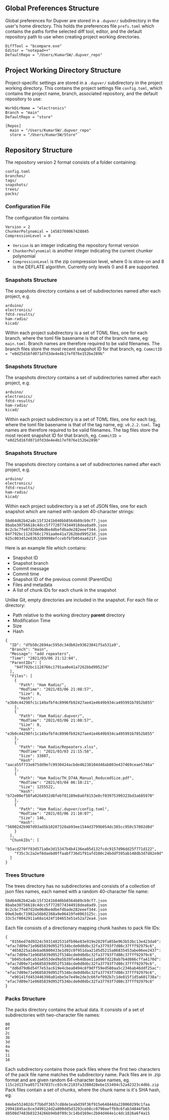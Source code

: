 ## Global Preferences Structure
Global preferences for Dupver are stored in a `.dupver/` subdirectory
in the user's home directory. This holds the preferences file
`prefs.toml` which contains the paths forthe selected diff tool,
editor, and the default repository path to use when creating 
project working directories.

```
DiffTool = "bcompare.exe"
Editor = "notepad++"
DefaultRepo = "/Users/KumarSW/.dupver_repo"
```

## Project Working Directory Structure
Project-specific settings are stored in a `.dupver/` subdirectory
in the project working directory. This contains the project settings
file `config.toml`, which contains the project name, branch, 
associated repository, and the default repository to use:

```
WorkDirName = "electronics"
Branch = "main"
DefaultRepo = "store"

[Repos]
  main = "/Users/KumarSW/.dupver_repo"
  store = "/Users/KumarSW/Store"
```


## Repository Structure
The repository version 2 format consists of a folder containing:

```
config.toml
branches/
tags/
snapshots/
trees/
packs/
```

### Configuration File
The configuration file contains
```
Version = 2
ChunkerPolynomial = 14583769067428845
CompressionLevel = 0
```

- `Version` is an integer indicating the repository format version
- `ChunkerPolynomial` is another integer indicating the current chunker polynomial
- `CompressionLevel` is the zip compression level, where 0 is store-on and 8 is the DEFLATE algorithm. Currently only levels 0 and 8 are supported.
### Snapshots Structure
The snapshots directory contains a set of subdirectories named after each project, e.g.

```
arduino/
electronics/
fdtd-results/
ham-radio/
kicad/
``` 

Within each project subdirectory is a set of TOML files, one for each branch, where 
the toml file basename is that of the branch name, eg: `main.toml`. Branch names are 
therefore required to be valid filenames. The branch files store the most recent 
snapshot ID for that branch, eg. `CommitID = "e0d25d16fd071dfd3de4e4b17ef076e152be289b"`

### Snapshots Structure
The snapshots directory contains a set of subdirectories named after each project, e.g.

```
arduino/
electronics/
fdtd-results/
ham-radio/
kicad/
``` 

Within each project subdirectory is a set of TOML files, one for each tag, where 
the toml file basename is that of the tag name, eg: `v0.2.2.toml`. Tag names are 
therefore required to be valid filenames. The tag files store the most recent 
snapshot ID for that branch, eg. `CommitID = "e0d25d16fd071dfd3de4e4b17ef076e152be289b"`

### Snapshots Structure
The snapshots directory contains a set of subdirectories named after each project, e.g.

```
arduino/
electronics/
fdtd-results/
ham-radio/
kicad/
``` 

Within each project subdirectory is a set of JSON files, one for each snapshot which
are named with random 40-character strings:

```
5bd64d62b42a8c15f3241b040bb8564b89cb9cf7.json
8babe30756618c4dcc5f7720774344918dea8ad9.json
8c2cbc7fe87d2de06d6e4dbefdbade282eeef344.json
94f792bc1128766c1791aa0e41a7262bbd99523d.json
625c003452e8363209998efccebfbfb054aa621f.json
```

Here is an example file which contains:
- Snapshot ID
- Snapshot branch
- Commit message
- Commit time
- Snapshot ID of the previous commit (ParentIDs)
- Files and metadata
- A list of chunk IDs for each chunk in the snapshot

Unlike Git, empty directories are included in the snapshot. For each file or directory:
- Path relative to the working directory **parent** directory
- Modification Time
- Size
- Hash

```
{
  "ID": "dfb50c2694ac595dc34db02e93623841f5a531a9",
  "Branch": "main",
  "Message": "add repeaters",
  "Time": "2021/03/06 21:12:04",
  "ParentIDs": [
    "94f792bc1128766c1791aa0e41a7262bbd99523d"
  ],
  "Files": [
    {
      "Path": "Ham Radio/",
      "ModTime": "2021/03/06 21:08:57",
      "Size": 0,
      "Hash": "e3b0c44298fc1c149afbf4c8996fb92427ae41e4649b934ca495991b7852b855"
    },
    {
      "Path": "Ham Radio/.dupver/",
      "ModTime": "2021/03/06 21:08:57",
      "Size": 0,
      "Hash": "e3b0c44298fc1c149afbf4c8996fb92427ae41e4649b934ca495991b7852b855"
    },
    {
      "Path": "Ham Radio/Repeaters.xlsx",
      "ModTime": "2021/03/03 21:15:58",
      "Size": 33887,
      "Hash": "aaca55f733e875dd9e7c9930424acbde46238104d48ab803e437469ceae5746a"
    },
    {
      "Path": "Ham Radio/TH_D74A_Manual_ReducedSize.pdf",
      "ModTime": "2021/03/04 06:10:21",
      "Size": 1255522,
      "Hash": "b72e00ef58fa0264932d8febf01189e8a6f8153e0cf03975399323bd3a685970"
    },
    {
      "Path": "Ham Radio/.dupver/config.toml",
      "ModTime": "2021/03/06 21:10:07",
      "Size": 146,
      "Hash": "56002d2b987d93ad5b10207328ab93ee1544d3799b054dc385cc950c57802d8d"
    }
  ],
  "ChunkIDs": [
    "b5acd270ff83d571a8e3d15347b4b4136ea05d132fcdc9157d96dd25f771d122",
    "f35c3c2a2ef8daebd0ffaabf736d1f91afd100c24bddf595ab148db3d7d82e9d"
  ]
}
```

### Trees Structure
The trees directory has no subdirectories and consists of a collection of json files
names, each named with a random 40-character file name:

```
5bd64d62b42a8c15f3241b040bb8564b89cb9cf7.json
8babe30756618c4dcc5f7720774344918dea8ad9.json
8c2cbc7fe87d2de06d6e4dbefdbade282eeef344.json
09e63e8c71982a56b02368a9e06419fe0063125c.json
33c5cf0042911a68a1424f104653e51e52a72ea4.json
```


Each file consists of a directionary mapping chunk hashes to pack file IDs:

```
{
  "0156ed74d9324c5931482531dfb96e83e919e2829fa85be963b53bc13e423da0": "efac7d09e71e9685839d952f534bcde0d0dbc32fa37793f7d08c37fff92979c6",
  "4658225a1debad6800433e1d92c0f951daa21d5d5215a86835453abe06ee2437": "efac7d09e71e9685839d952f534bcde0d0dbc32fa37793f7d08c37fff92979c6",
  "b045c6a0ca53a4553ded9a5b39fe464dbae11a096fd228ab7b4d866cffa4170d": "efac7d09e71e9685839d952f534bcde0d0dbc32fa37793f7d08c37fff92979c6",
  "dd6d79d6d54f7e53ac619e4cbea0494c8f9dff59ed580aa5c2346ab46ddf25ac": "efac7d09e71e9685839d952f534bcde0d0dbc32fa37793f7d08c37fff92979c6",
  "e90141fd453446398a01ebe5e7e49e2de3c66fef092b7c1de015f1d5a601738a": "efac7d09e71e9685839d952f534bcde0d0dbc32fa37793f7d08c37fff92979c6"
}
```

### Packs Structure
The packs directory contains the actual data. It consists of a set of subdirectories
with two-character file names:

```
00
0f
2c
3b
3d
4a
9c
11
16
```

Each subdirectory contains those pack files where the first two characters of the 
pack file name matches the subdirectory name. Pack files are in .zip format and
are given random 64-character base names, eg. `115c2d137ea0571747037cc03c0c2103fa3380d28ebe153494c52a42323c4d6b.zip`
Pack files contain a set of chunks, where the chunk name is it's SHA hash, eg.

```
84ebe552402dcf7bbdf3657cd8de1eabd39f36f915e64844da220060299c1faa
29941845ac6ce3499124d2a800dd5d3293ceb8cc0790aeffb9c6fab34844fb65
d8508d7483b83234266b94b8f09c3c14bd169ec2b04d464e1c4dc1826a6f4a15
```

